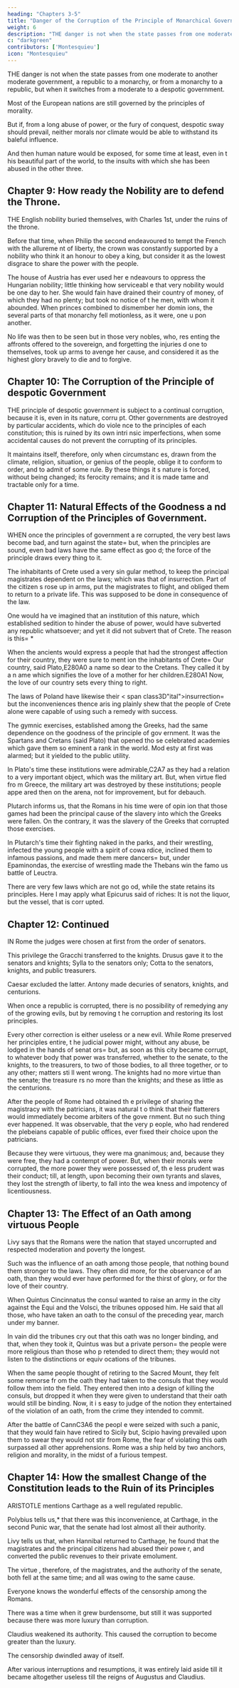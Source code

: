 ```yaml
---
heading: "Chapters 3-5"
title: "Danger of the Corruption of the Principle of Monarchical Government"
weight: 6
description: "THE danger is not when the state passes from one moderate to another moderate government, a republic to  a monarchy, or from a monarchy to a republic, but when it switches from a moderate to a despotic government"
c: "darkgreen"
contributors: ['Montesquieu']
icon: "Montesquieu"
---
```





THE danger is not when the state passes from one moderate to another moderate government, a republic to  a monarchy, or from a monarchy to a republic, but when it switches from a moderate to a despotic government.

Most of the European nations are still governed by the principles of morality. 

But if, from a long abuse of power,  or the fury of conquest, despotic sway should prevail, neither morals nor climate would be able to withstand its baleful influence. 

And then human nature would be exposed, for some time at least, even in t his beautiful part of the world, to the insults with which she has been abused in the other three.


## Chapter 9: How ready the Nobility are to defend the Throne.

THE English nobility buried themselves, with Charles 1st, under the ruins of the throne. 

Before that time, when Philip the second endeavoured to tempt the French with the allureme nt of liberty, the crown was constantly supported by a nobility who think it an honour to obey a king, but consider it as the lowest disgrace to share the power with the people.

The house of Austria has ever used her e ndeavours to oppress the Hungarian nobility; little thinking how serviceabl e that very nobility would be one day to her. She would fain have drained their country of money, of which they had no plenty; but took no notice of t he men, with whom it abounded. When princes combined to dismember her domin ions, the several parts of that monarchy fell motionless, as it were, one u pon another.

No life was then to be seen but in those very nobles, who, res enting the affronts offered to the sovereign, and forgetting the injuries d one to themselves, took up arms to avenge her cause, and considered it as the highest glory bravely to die and to forgive.




## Chapter 10: The Corruption of the Principle of despotic Government

THE principle of despotic government is  subject to a continual corruption, because it is, even in its nature, corru pt. Other governments are destroyed by particular accidents, which do viole nce to the principles of each constitution; this is ruined by its own intri nsic imperfections, when some accidental causes do not prevent the corrupting of its principles. 

It maintains itself, therefore, only when circumstanc es, drawn from the climate, religion, situation, or genius of the people, oblige it to conform to order, and to admit of some rule. By these things it s nature is forced, without being changed; its ferocity remains; and it is  made tame and tractable only for a time.




## Chapter 11: Natural Effects of the Goodness a nd Corruption of the Principles of Government.

WHEN once the principles of government a re corrupted, the very best laws become bad, and turn against the state=  but, when the principles are sound, even bad laws have the same effect as goo d; the force of the principle draws every thing to it.

The inhabitants of Crete used a very sin gular method, to keep the principal magistrates dependent on the laws; which was that of insurrection. Part of the citizen s rose up in arms, put the magistrates to flight, and obliged them to return to a private life. This was supposed to be done in consequence of the law. 

One would ha ve imagined that an institution of this nature, which established sedition  to hinder the abuse of power, would have subverted any republic whatsoever; and yet it did not subvert that of Crete. The reason is this= *

When the ancients would express a people that had the strongest affection for their country, they were sure to ment ion the inhabitants of Crete=  Our country, said Plato,E280A0 a name so dear to the Cretans. They called it by a n ame which signifies the love of a mother for her children.E280A1 Now, the love of our country sets every thing to right.

The laws of Poland have likewise their < span class3D"ital">insurrection=  but the inconveniences thence aris ing plainly shew that the people of Crete alone were capable of using such  a remedy with success.

The gymnic exercises, established among  the Greeks, had the same dependence on the goodness of the principle of gov ernment. It was the Spartans and Cretans (said Plato) that opened tho se celebrated academies which gave them so eminent a rank in the world. Mod esty at first was alarmed; but it yielded to the public utility. 

In Plato's time these institutions were admirable,C2A7 as they had a relation to a very important object, which was the military art. But, when virtue fled fro m Greece, the military art was destroyed by these institutions; people appe ared then on the arena, not for improvement, but for debauch.

Plutarch informs us, that the Romans in his time were of opin ion that those games had been the principal cause of the slavery into which the Greeks were fallen. On the contrary, it was the slavery of the Greeks  that corrupted those exercises. 

In Plutarch's time their fighting naked in the  parks, and their wrestling, infected the young people with a spirit of cowa rdice, inclined them to infamous passions, and made them mere dancers=  but, under Epaminondas, the exercise of wrestling made the Thebans win the famo us battle of Leuctra.

There are very few laws which are not go od, while the state retains its principles. Here I may apply what Epicurus said of riches: It is not the liquor, but the vessel, that is corr upted.



## Chapter 12: Continued

IN Rome the judges were chosen at first  from the order of senators. 

This privilege the Gracchi transferred to the knights. Drusus gave it to the senators and knights; Sylla to the senators only; Cotta to the senators, knights, and public treasurers.

Caesar excluded the latter. Antony made decuries of senators, knights, and centurions.

When once a republic is corrupted, there is no possibility of remedying any of the growing evils, but by removing t he corruption and restoring its lost principles.

Every other correction is  either useless or a new evil. While Rome preserved her principles entire, t he judicial power might, without any abuse, be lodged in the hands of senat ors=  but, as soon as this city became corrupt, to whatever body that power  was transferred, whether to the senate, to the knights, to the treasurers,  to two of those bodies, to all three together, or to any other; matters sti ll went wrong. The knights had no more virtue than the senate; the treasure rs no more than the knights; and these as little as the centurions.

After the people of Rome had obtained th e privilege of sharing the magistracy with the patricians, it was natural t o think that their flatterers would immediately become arbiters of the gove rnment. But no such thing ever happened. It was observable, that the very p eople, who had rendered the plebeians capable of public offices, ever fixed their choice upon the patricians. 

Because they were virtuous, they were ma gnanimous; and, because they were free, they had a contempt of power. But,  when their morals were corrupted, the more power they were possessed of, th e less prudent was their conduct; till, at length, upon becoming their own  tyrants and slaves, they lost the strength of liberty, to fall into the wea kness and impotency of licentiousness.



## Chapter 13: The Effect of an Oath among virtuous People

Livy says that the Romans were the nation that stayed uncorrupted and respected moderation and poverty the longest.

Such was the influence of an oath among those people, that nothing bound them stronger  to the laws. They often did more, for the observance of an oath, than they  would ever have performed for the thirst of glory, or for the love of their country.

When Quintus Cincinnatus the consul wanted to raise an army in the city against the Equi and the Volsci, the tribunes opposed him. He said that all those, who have taken an oath to the consul of the preceding year, march under my banner. 

In vain did the tribunes cry out that this oath was no longer binding, and that, when they took it, Quintus was but a private person=  the people were more religious than those who p retended to direct them; they would not listen to the distinctions or equiv ocations of the tribunes.

When the same people thought of retiring to the Sacred Mount, they felt some remorse fr om the oath they had taken to the consuls that they would follow them into  the field. They  entered then into a design of killing the consuls, but dropped it when they were given to understand that their oath would still be binding. Now, it i s easy to judge of the notion they entertained of the violation of an oath, from the crime they intended to commit.

After the battle of CannC3A6 the peopl e were seized with such a panic, that they would fain have retired to Sicily but, Scipio having prevailed upon them to swear they would not stir from Rome, the fear of violating this oath surpassed all other apprehensions. Rome was a ship held by two anchors, religion and morality, in the midst of  a furious tempest.


## Chapter 14: How the smallest Change of the Constitution leads to the Ruin of its Principles

ARISTOTLE mentions Carthage as a well regulated republic. 

Polybius tells us,* that there was this inconvenience, at Carthage, in the second Punic war, that the senate had lost almost all their authority. 

Livy tells us that, when Hannibal returned to Carthage, he  found that the magistrates and the principal citizens had abused their powe r, and converted the public revenues to their private emolument. 

The virtue , therefore, of the magistrates, and the authority of the senate, both fell at the same time; and all was owing to the same cause.

Everyone knows the wonderful effects of the censorship among the Romans. 

There was a time when it grew burdensome, but still it was supported because there was more luxury than corruption.

Claudius weakened its authority. This caused the corruption to become greater than the luxury. 

The censorship dwindled away of itself. 

After various interruptions and resumptions, it was entirely laid aside till it became altogether useless till the reigns of Augustus and Claudius.
